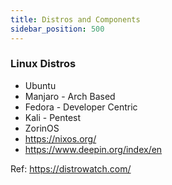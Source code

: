 ```yaml
---
title: Distros and Components
sidebar_position: 500
---
```


### Linux Distros

- Ubuntu
- Manjaro - Arch Based
- Fedora - Developer Centric
- Kali - Pentest
- ZorinOS
- https://nixos.org/
- https://www.deepin.org/index/en

Ref: https://distrowatch.com/
